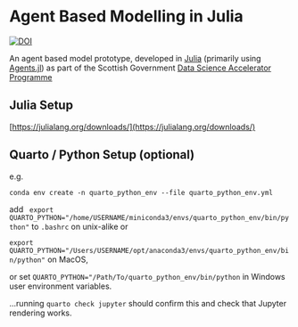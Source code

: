 # Agent Based Modelling in Julia
[![DOI](https://zenodo.org/badge/533281355.svg)](https://zenodo.org/badge/latestdoi/533281355)

An agent based model prototype, developed in [Julia](https://julialang.org/downloads/) (primarily using [Agents.jl](https://juliadynamics.github.io/Agents.jl/stable/)) as part of the Scottish Government [Data Science Accelerator Programme](https://www.gov.scot/publications/data-science-accelerator/)

## Julia Setup
[https://julialang.org/downloads/](https://julialang.org/downloads/)


## Quarto / Python Setup (optional)
e.g. 

`conda env create -n quarto_python_env --file quarto_python_env.yml`

add ` export QUARTO_PYTHON="/home/USERNAME/miniconda3/envs/quarto_python_env/bin/python"` to `.bashrc` on unix-alike or

`export QUARTO_PYTHON="/Users/USERNAME/opt/anaconda3/envs/quarto_python_env/bin/python"` on MacOS, 

or set `QUARTO_PYTHON="/Path/To/quarto_python_env/bin/python` in Windows user environment variables.

...running `quarto check jupyter` should confirm this and check that Jupyter rendering works.
